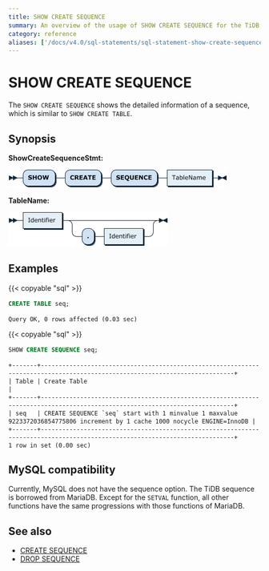 ```yaml
---
title: SHOW CREATE SEQUENCE
summary: An overview of the usage of SHOW CREATE SEQUENCE for the TiDB database.
category: reference
aliases: ['/docs/v4.0/sql-statements/sql-statement-show-create-sequence/','/docs/stable/reference/sql/statements/show-create-sequence/']
---
```


# SHOW CREATE SEQUENCE

The `SHOW CREATE SEQUENCE` shows the detailed information of a sequence, which is similar to `SHOW CREATE TABLE`.

## Synopsis

**ShowCreateSequenceStmt:**

![ShowCreateSequenceStmt](/media/sqlgram/ShowCreateSequenceStmt.png)

**TableName:**

![TableName](/media/sqlgram/TableName.png)

## Examples

{{< copyable "sql" >}}

```sql
CREATE TABLE seq;
```

```
Query OK, 0 rows affected (0.03 sec)
```

{{< copyable "sql" >}}

```sql
SHOW CREATE SEQUENCE seq;
```

```
+-------+----------------------------------------------------------------------------------------------------------------------------+
| Table | Create Table                                                                                                               |
+-------+----------------------------------------------------------------------------------------------------------------------------+
| seq   | CREATE SEQUENCE `seq` start with 1 minvalue 1 maxvalue 9223372036854775806 increment by 1 cache 1000 nocycle ENGINE=InnoDB |
+-------+----------------------------------------------------------------------------------------------------------------------------+
1 row in set (0.00 sec)
```

## MySQL compatibility

Currently, MySQL does not have the sequence option. The TiDB sequence is borrowed from MariaDB. Except for the `SETVAL` function, all other functions have the same progressions with those functions of MariaDB.

## See also

* [CREATE SEQUENCE](/sql-statements/sql-statement-create-sequence.md)
* [DROP SEQUENCE](/sql-statements/sql-statement-drop-sequence.md)
